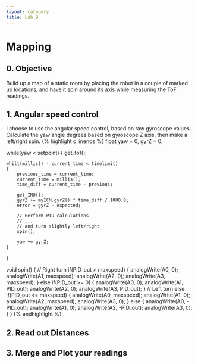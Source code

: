 ```yaml
---
layout: category
title: Lab 9
---
```


# Mapping

## 0. Objective
Build up a map of a static room by placing the robot in a couple of marked up locations, and have it spin around its axis while measuring the ToF readings.

## 1. Angular speed control
I choose to use the angular speed control, based on raw gyroscope values.
Calculate the yaw angle degrees based on gyroscope Z axis, then make a left/right spin.
{% highlight c linenos %}
float yaw = 0, gyrZ = 0;

while(yaw < setpoint)
{
    get_tof();

    whilt(millis() - current_time < timelimit)
    {
        previous_time = current_time;
        current_time = millis();
        time_diff = current_time - previous;

        get_IMU();
        gyrZ += myICM.gyrZ() * time_diff / 1000.0;
        error = gyrZ - expected;

        // Perform PID calculations
        // ...
        // and turn slightly left/right
        spin();
        
        yaw += gyrZ;
    }
}

void spin()
{
    // Right turn
    if(PID_out > maxspeed)
    {
        analogWrite(A0, 0);
        analogWrite(A1, maxspeed);
        analogWrite(A2, 0);
        analogWrite(A3, maxspeed);
    }
    else if(PID_out >= 0)
    {
        analogWrite(A0, 0);
        analogWrite(A1, PID_out);
        analogWrite(A2, 0);
        analogWrite(A3, PID_out);
    }
    // Left turn
    else if(PID_out <= maxspeed)
    {
        analogWrite(A0, maxspeed);
        analogWrite(A1, 0);
        analogWrite(A2, maxspeed);
        analogWrite(A3, 0);
    }
    else
    {
        analogWrite(A0, -PID_out);
        analogWrite(A1, 0);
        analogWrite(A2, -PID_out);
        analogWrite(A3, 0);
    }
}
{% endhighlight %}
## 2. Read out Distances


## 3. Merge and Plot your readings
